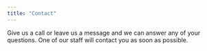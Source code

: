 ```yaml
---
title: "Contact"
---
```


Give us a call or leave us a message and we can answer any of your questions. One of our staff will contact you as soon as possible.
